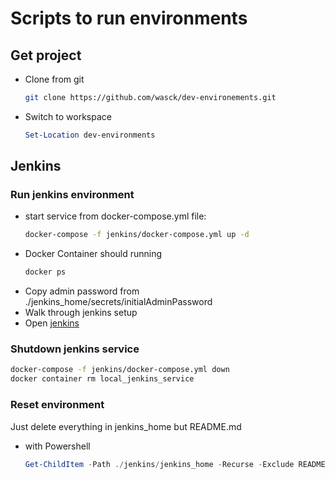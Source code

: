 # Scripts to run environments

## Get project
- Clone from git
  ```Bash
  git clone https://github.com/wasck/dev-environements.git
  ```
- Switch to workspace
  ```Powershell
  Set-Location dev-environments
  ```

## Jenkins
### Run jenkins environment
- start service from docker-compose.yml file:
  ```Bash
  docker-compose -f jenkins/docker-compose.yml up -d
  ```
- Docker Container should running
  ```Bash
  docker ps
  ```
- Copy admin password from ./jenkins_home/secrets/initialAdminPassword
- Walk through jenkins setup
- Open [jenkins](http://localhost:8090)

### Shutdown jenkins service
```Bash
docker-compose -f jenkins/docker-compose.yml down
docker container rm local_jenkins_service
```

### Reset environment
Just delete everything in jenkins_home but README.md
- with Powershell
  ```Powershell
  Get-ChildItem -Path ./jenkins/jenkins_home -Recurse -Exclude README.md | Remove-Item -Force
  ```